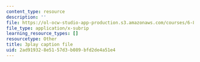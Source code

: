 ```yaml
---
content_type: resource
description: ''
file: https://ol-ocw-studio-app-production.s3.amazonaws.com/courses/6-832-underactuated-robotics-spring-2009/2ad919328e5157d3b089bfd2de4a51e4_EqAYRo4wXxY.vtt
file_type: application/x-subrip
learning_resource_types: []
resourcetype: Other
title: 3play caption file
uid: 2ad91932-8e51-57d3-b089-bfd2de4a51e4
---
```

